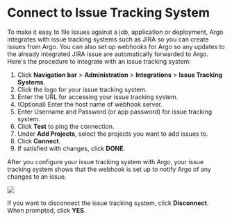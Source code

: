 # Connect to Issue Tracking System

To make it easy to file issues against a job, application or deployment, Argo integrates with issue tracking systems such as JIRA so you can create issues from Argo. You can also set up webhooks for Argo so any updates to the already integrated JIRA issue are automatically forwarded to Argo. Here's the procedure to integrate with an issue tracking system:

1. Click **Navigation bar** >  **Administration** >  **Integrations** > **Issue Tracking Systems**.
2.  Click the logo for your issue tracking system.
3.  Enter the URL for accessing your issue tracking system.
4.  (Optional) Enter the host name of webhook server.
5.  Enter Username and Password (or app password) for issue tracking system.
7.  Click **Test** to ping the connection.
8.  Under **Add Projects**, select the projects you want to add issues to.
9.  Click **Connect**.
10.  If satisfied with changes, click **DONE**.

After you configure your issue tracking system with Argo, your issue tracking system shows that the webhook is set up to notify Argo of any changes to an issue.

<!--Need to replace this screenshot with one for Argo 9-27-17 cy-->

![](../../../images/issue_tracker_jira_admin_webhook_status_1030x436.png)

If you want to disconnect the issue tracking system, click **Disconnect**. When prompted, click **YES**.
